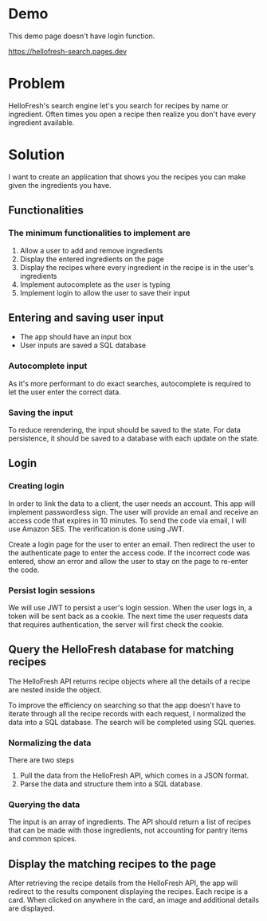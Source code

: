 # Demo

This demo page doesn't have login function.

https://hellofresh-search.pages.dev

# Problem

HelloFresh's search engine let's you search for recipes by name or ingredient. Often times you open a recipe then realize you don't have every ingredient available.

# Solution

I want to create an application that shows you the recipes you can make given the ingredients you have.

## Functionalities

### The minimum functionalities to implement are

1. Allow a user to add and remove ingredients
2. Display the entered ingredients on the page
3. Display the recipes where every ingredient in the recipe is in the user's ingredients
4. Implement autocomplete as the user is typing
5. Implement login to allow the user to save their input

## Entering and saving user input

- The app should have an input box
- User inputs are saved a SQL database

### Autocomplete input

As it's more performant to do exact searches, autocomplete is required to let the user enter the correct data.

### Saving the input

To reduce rerendering, the input should be saved to the state. For data persistence, it should be saved to a database with each update on the state.

## Login

### Creating login

In order to link the data to a client, the user needs an account. This app will implement passwordless sign. The user will provide an email and receive an access code that expires in 10 minutes. To send the code via email, I will use Amazon SES. The verification is done using JWT.

Create a login page for the user to enter an email. Then redirect the user to the authenticate page to enter the access code. If the incorrect code was entered, show an error and allow the user to stay on the page to re-enter the code.

### Persist login sessions

We will use JWT to persist a user's login session. When the user logs in, a token will be sent back as a cookie. The next time the user requests data that requires authentication, the server will first check the cookie.

## Query the HelloFresh database for matching recipes

The HelloFresh API returns recipe objects where all the details of a recipe are nested inside the object.

To improve the efficiency on searching so that the app doesn't have to iterate through all the recipe records with each request, I normalized the data into a SQL database. The search will be completed using SQL queries.

### Normalizing the data

There are two steps

1. Pull the data from the HelloFresh API, which comes in a JSON format.
2. Parse the data and structure them into a SQL database.

### Querying the data

The input is an array of ingredients. The API should return a list of recipes that can be made with those ingredients, not accounting for pantry items and common spices.

## Display the matching recipes to the page

After retrieving the recipe details from the HelloFresh API, the app will redirect to the results component displaying the recipes. Each recipe is a card. When clicked on anywhere in the card, an image and additional details are displayed.

